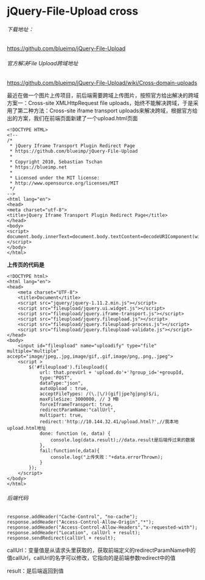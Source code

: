 # jQuery-File-Upload cross

###### 下载地址：
https://github.com/blueimp/jQuery-File-Upload
###### 官方解决File Upload跨域地址
https://github.com/blueimp/jQuery-File-Upload/wiki/Cross-domain-uploads

   最近在做一个图片上传项目，前后端需要跨域上传图片，按照官方给出解决的跨域方案一：Cross-site XMLHttpRequest file uploads，始终不能解决跨域，于是采用了第二种方法：Cross-site iframe transport uploads来解决跨域，根据官方给出的方案，我们在前端页面新建了一个upload.html页面
   
```
<!DOCTYPE HTML>
<!--
/*
 * jQuery Iframe Transport Plugin Redirect Page
 * https://github.com/blueimp/jQuery-File-Upload
 *
 * Copyright 2010, Sebastian Tschan
 * https://blueimp.net
 *
 * Licensed under the MIT license:
 * http://www.opensource.org/licenses/MIT
 */
-->
<html lang="en">
<head>
<meta charset="utf-8">
<title>jQuery Iframe Transport Plugin Redirect Page</title>
</head>
<body>
<script>
document.body.innerText=document.body.textContent=decodeURIComponent(window.location.search.slice(1));
</script>
</body>
</html>
```

**上传页的代码是**

```
<!DOCTYPE html>
<html lang="en">
<head>
	<meta charset="UTF-8">
	<title>Document</title>
	<script src="jquery/jquery-1.11.2.min.js"></script>
    <script src="fileupload/jquery.ui.widget.js"></script>
    <script src="fileupload/jquery.iframe-transport.js"></script>
    <script src="fileupload/jquery.fileupload.js"></script>
    <script src="fileupload/jquery.fileupload-process.js"></script>
    <script src="fileupload/jquery.fileupload-validate.js"></script>
</head>
<body>
	<input id="fileupload" name="uploadify" type="file"  multiple="multiple" accept="image/jpeg,.jpg,image/gif,.gif,image/png,.png,.jpeg">
	<script >
		$('#fileupload').fileupload({
			url: that.prevUrl + 'upload.do'+'?group_id='+groupId,
			type:"POST",
			dataType:"json",
			autoUpload : true,
			acceptFileTypes: /(\.|\/)(gif|jpe?g|png)$/i,
			maxFileSize: 3000000, // 3 MB
			forceIframeTransport: true,
			redirectParamName:"callUrl",
			multipart: true,
			redirect:'http://10.144.32.41/upload.html?',//我本地upload.html地址
			done: function (e, data) {
				console.log(data.result);//data.result是后端传过来的数据
			},
			fail:function(e,data){
				console.log("上传失败："+data.errorThrown);
			}
        });
	</script>
</body>
</html>
```

###### 后端代码


```
response.addHeader("Cache-Control", "no-cache");
response.addHeader("Access-Control-Allow-Origin","*");
response.addHeader("Access-Control-Allow-Headers","x-requested-with");
response.addHeader("Location", callUrl + result);
response.sendRedirect(callUrl + result); 

```
callUrl：变量值是从请求头里获取的，获取前端定义的redirectParamName中的值callUrl，callUrl的名字可以修改，它指向的是前端参数redirect中的值

result：是后端返回到值
